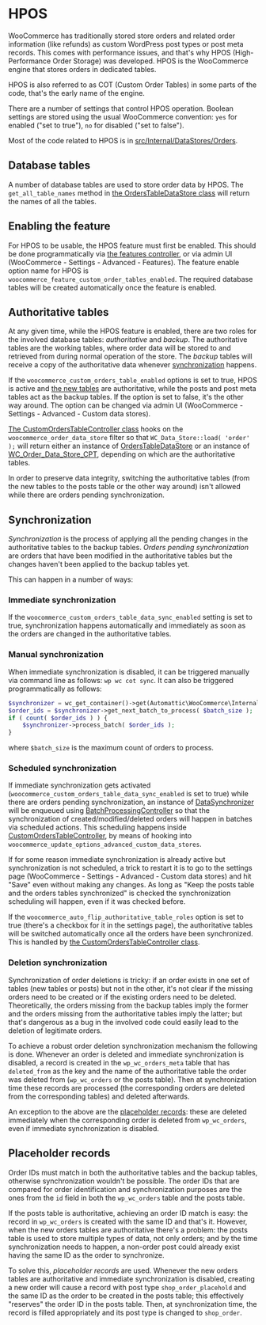 # HPOS

WooCommerce has traditionally stored store orders and related order information (like refunds) as custom WordPress post types or post meta records. This comes with performance issues, and that's why HPOS (High-Performance Order Storage) was developed. HPOS is the WooCommerce engine that stores orders in dedicated tables.

HPOS is also referred to as COT (Custom Order Tables) in some parts of the code, that's the early name of the engine.

There are a number of settings that control HPOS operation. Boolean settings are stored using the usual WooCommerce convention: `yes` for enabled ("set to true"), `no` for disabled ("set to false").

Most of the code related to HPOS is in [src/Internal/DataStores/Orders](https://github.com/woocommerce/woocommerce/tree/trunk/plugins/woocommerce/src/Internal/DataStores/Orders).


## Database tables

A number of database tables are used to store order data by HPOS. The `get_all_table_names` method in [the OrdersTableDataStore class](https://github.com/woocommerce/woocommerce/blob/trunk/plugins/woocommerce/src/Internal/DataStores/Orders/OrdersTableDataStore.php) will return the names of all the tables.


## Enabling the feature

For HPOS to be usable, the HPOS feature must first be enabled. This should be done programmatically via [the features controller](https://github.com/woocommerce/woocommerce/blob/trunk/plugins/woocommerce/src/Internal/Features/FeaturesController.php), or via admin UI (WooCommerce - Settings - Advanced - Features). The feature enable option name for HPOS is `woocommerce_feature_custom_order_tables_enabled`. The required database tables will be created automatically once the feature is enabled.


## Authoritative tables

At any given time, while the HPOS feature is enabled, there are two roles for the involved database tables: _authoritative_ and _backup_. The authoritative tables are the working tables, where order data will be stored to and retrieved from during normal operation of the store. The _backup_ tables will receive a copy of the authoritative data whenever [synchronization](#synchronization) happens. 

If the `woocommerce_custom_orders_table_enabled` options is set to true, HPOS is active and [the new tables](#database-tables) are authoritative, while the posts and post meta tables act as the backup tables. If the option is set to false, it's the other way around. The option can be changed via admin UI (WooCommerce - Settings - Advanced - Custom data stores).

[The CustomOrdersTableController class](https://github.com/woocommerce/woocommerce/blob/trunk/plugins/woocommerce/src/Internal/DataStores/Orders/CustomOrdersTableController.php) hooks on the `woocommerce_order_data_store` filter so that `WC_Data_Store::load( 'order' );` will return either an instance of [OrdersTableDataStore](https://github.com/woocommerce/woocommerce/blob/trunk/plugins/woocommerce/src/Internal/DataStores/Orders/OrdersTableDataStore.php) or an instance of [WC_Order_Data_Store_CPT](https://github.com/woocommerce/woocommerce/blob/trunk/plugins/woocommerce/includes/data-stores/class-wc-order-data-store-cpt.php), depending on which are the authoritative tables.

In order to preserve data integrity, switching the authoritative tables (from the new tables to the posts table or the other way around) isn't allowed while there are orders pending synchronization.


## Synchronization

_Synchronization_ is the process of applying all the pending changes in the authoritative tables to the backup tables. _Orders pending synchronization_ are orders that have been modified in the authoritative tables but the changes haven't been applied to the backup tables yet.

This can happen in a number of ways:


### Immediate synchronization

If the `woocommerce_custom_orders_table_data_sync_enabled` setting is set to true, synchronization happens automatically and immediately as soon as the orders are changed in the authoritative tables.


### Manual synchronization

When immediate synchronization is disabled, it can be triggered manually via command line as follows: `wp wc cot sync`. It can also be triggered programmatically as follows:

```php
$synchronizer = wc_get_container()->get(Automattic\WooCommerce\Internal\DataStores\Orders\DataSynchronizer::class);
$order_ids = $synchronizer->get_next_batch_to_process( $batch_size );
if ( count( $order_ids ) ) {
	$synchronizer->process_batch( $order_ids );
}
```

where `$batch_size` is the maximum count of orders to process.


### Scheduled synchronization

If immediate synchronization gets activated (`woocommerce_custom_orders_table_data_sync_enabled` is set to true) while there are orders pending synchronization, an instance of [DataSynchronizer](https://github.com/woocommerce/woocommerce/blob/trunk/plugins/woocommerce/src/Internal/DataStores/Orders/DataSynchronizer.php) will be enqueued using [BatchProcessingController](https://github.com/woocommerce/woocommerce/blob/trunk/plugins/woocommerce/src/Internal/BatchProcessing/BatchProcessingController.php) so that the synchronization of created/modified/deleted orders will happen in batches via scheduled actions. This scheduling happens inside [CustomOrdersTableController](https://github.com/woocommerce/woocommerce/blob/trunk/plugins/woocommerce/src/Internal/DataStores/Orders/CustomOrdersTableController.php), by means of hooking into `woocommerce_update_options_advanced_custom_data_stores`.

If for some reason immediate synchronization is already active but synchronization is not scheduled, a trick to restart it is to go to the settings page (WooCommerce - Settings - Advanced - Custom data stores) and hit "Save" even without making any changes. As long as "Keep the posts table and the orders tables synchronized" is checked the synchronization scheduling will happen, even if it was checked before.

If the `woocommerce_auto_flip_authoritative_table_roles` option is set to true (there's a checkbox for it in the settings page), the authoritative tables will be switched automatically once all the orders have been synchronized. This is handled by [the CustomOrdersTableController class](https://github.com/woocommerce/woocommerce/blob/trunk/plugins/woocommerce/src/Internal/DataStores/Orders/CustomOrdersTableController.php).


### Deletion synchronization

Synchronization of order deletions is tricky: if an order exists in one set of tables (new tables or posts) but not in the other, it's not clear if the missing orders need to be created or if the existing orders need to be deleted. Theoretically, the orders missing from the backup tables imply the former and the orders missing from the authoritative tables imply the latter; but that's dangerous as a bug in the involved code could easily lead to the deletion of legitimate orders.

To achieve a robust order deletion synchronization mechanism the following is done. Whenever an order is deleted and immediate synchronization is disabled, a record is created in the `wp_wc_orders_meta` table that has `deleted_from` as the key and the name of the authoritative table the order was deleted from (`wp_wc_orders` or the posts table). Then at synchronization time these records are processed (the corresponding orders are deleted from the corresponding tables) and deleted afterwards.

An exception to the above are the [placeholder records](#placeholder-records): these are deleted immediately when the corresponding order is deleted from `wp_wc_orders`, even if immediate synchronization is disabled.


## Placeholder records

Order IDs must match in both the authoritative tables and the backup tables, otherwise synchronization wouldn't be possible. The order IDs that are compared for order identification and synchronization purposes are the ones from the `id` field in both the `wp_wc_orders` table and the posts table.

If the posts table is authoritative, achieving an order ID match is easy: the record in `wp_wc_orders` is created with the same ID and that's it. However, when the new orders tables are authoritative there's a problem: the posts table is used to store multiple types of data, not only orders; and by the time synchronization needs to happen, a non-order post could already exist having the same ID as the order to synchronize.

To solve this, _placeholder records_ are used. Whenever the new orders tables are authoritative and immediate synchronization is disabled, creating a new order will cause a record with post type `shop_order_placehold` and the same ID as the order to be created in the posts table; this effectively "reserves" the order ID in the posts table. Then, at synchronization time, the record is filled appropriately and its post type is changed to `shop_order`.


